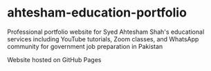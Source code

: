 # ahtesham-education-portfolio
Professional portfolio website for Syed Ahtesham Shah's educational services including YouTube tutorials, Zoom classes, and WhatsApp community for government job preparation in Pakistan

Website hosted on GitHub Pages
